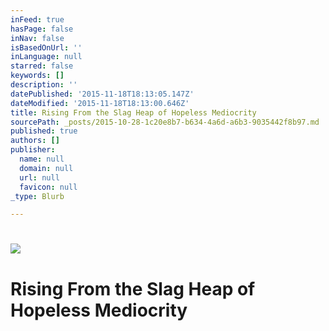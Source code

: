 ```yaml
---
inFeed: true
hasPage: false
inNav: false
isBasedOnUrl: ''
inLanguage: null
starred: false
keywords: []
description: ''
datePublished: '2015-11-18T18:13:05.147Z'
dateModified: '2015-11-18T18:13:00.646Z'
title: Rising From the Slag Heap of Hopeless Mediocrity
sourcePath: _posts/2015-10-28-1c20e8b7-b634-4a6d-a6b3-9035442f8b97.md
published: true
authors: []
publisher:
  name: null
  domain: null
  url: null
  favicon: null
_type: Blurb

---
```

# ![](https://the-grid-user-content.s3-us-west-2.amazonaws.com/df31ec00-670e-4245-b558-12535ff14695.jpg)

# Rising From the Slag Heap of Hopeless Mediocrity